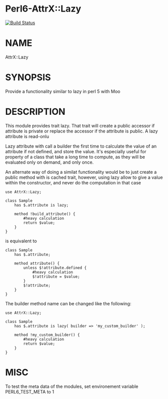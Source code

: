 # Perl6-AttrX::Lazy

[![Build Status](https://travis-ci.org/pierre-vigier/Perl6-AttrX-Lazy.svg?branch=master)](https://travis-ci.org/pierre-vigier/Perl6-AttrX-Lazy)

NAME
====

AttrX::Lazy

SYNOPSIS
========

Provide a functionality similar to lazy in perl 5 with Moo

DESCRIPTION
===========

This module provides trait lazy. That trait will create a public accessor if attribute is private or replace the accessor if the attribute is public. A lazy attribute is read-onlu

Lazy attribute with call a builder the first time to calculate the value of an attribute if not defined, and store the value. It's especially useful for property of a class that take a long time to compute, as they will be evaluated only on demand, and only once.

An alternate way of doing a similat functionality would be to just create a public method with is cached trait, however, using lazy allow to give a value within the constructor, and never do the computation in that case

    use AttrX::Lazy;

    class Sample
        has $.attribute is lazy;

        method !build_attribute() {
            #heavy calculation
            return $value;
        }
    }

is equivalent to

    class Sample
        has $.attribute;

        method attribute() {
            unless $!attribute.defined {
                #heavy calculation
                $!attribute = $value;
            }
            $!attribute;
        }
    }

The builder method name can be changed like the following:

    use AttrX::Lazy;

    class Sample
        has $.attribute is lazy( builder => 'my_custom_builder' );

        method !my_custom_builder() {
            #heavy calculation
            return $value;
        }
    }

MISC
====

To test the meta data of the modules, set environement variable PERL6_TEST_META to 1
